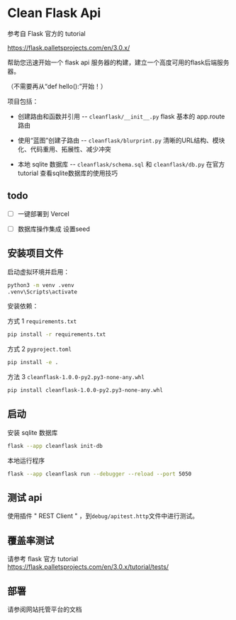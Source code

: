 # Clean Flask Api

参考自 Flask 官方的 tutorial

https://flask.palletsprojects.com/en/3.0.x/

帮助您迅速开始一个 flask api 服务器的构建，建立一个高度可用的flask后端服务器。

（不需要再从“def hello():”开始！）

项目包括：

- 创建路由和函数并引用 -- `cleanflask/__init__.py` flask 基本的 app.route 路由 

- 使用“蓝图”创建子路由 -- `cleanflask/blurprint.py` 清晰的URL结构、模块化、代码重用、拓展性、减少冲突

- 本地 sqlite 数据库 -- `cleanflask/schema.sql` 和 `cleanflask/db.py` 在官方 tutorial 查看sqlite数据库的使用技巧

## todo

- [ ] 一键部署到 Vercel

- [ ] 数据库操作集成 设置seed
 
## 安装项目文件

启动虚拟环境并启用：

```bash
python3 -m venv .venv
.venv\Scripts\activate
```

安装依赖：

方式 1  `requirements.txt`

```bash
pip install -r requirements.txt
```

方式 2  `pyproject.toml`

```bash
pip install -e .
```

方法 3  `cleanflask-1.0.0-py2.py3-none-any.whl`

```bash
pip install cleanflask-1.0.0-py2.py3-none-any.whl
```

## 启动

安装 sqlite 数据库

```bash
flask --app cleanflask init-db
```

本地运行程序

```bash
flask --app cleanflask run --debugger --reload --port 5050
```

## 测试 api

使用插件 " REST Client " ，到`debug/apitest.http`文件中进行测试。

## 覆盖率测试

请参考 flask 官方 tutorial https://flask.palletsprojects.com/en/3.0.x/tutorial/tests/

## 部署

请参阅网站托管平台的文档